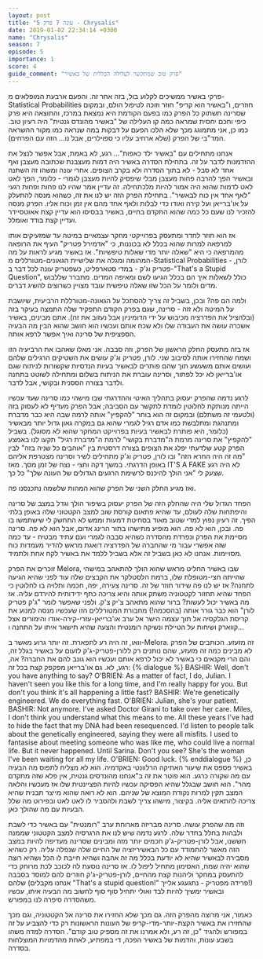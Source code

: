 ```yaml
---
layout: post
title: "עונה 7 פרק 5 - Chrysalis"
date: 2019-01-02 22:34:14 +0300
name: "Chrysalis"
season: 7
episode: 5
importance: 1
score: 4
guide_comment: "פרק טוב שמתקשר לעלילה הכללית של באשיר"
---
```

פרקי באשיר ממשיכים לקלוע בול, בזה אחר זה. והפעם ארבעת המופלאים מ-Statistical Probabilities חוזרים, ו"באשיר הוא קריפ" חוזר וזוכה לטיפול הולם, ובמקום שסרינה תשתוק כל הפרק כמו בפעם הקודמת היא נמצאת במרכז, והתוצאה היא פרק כיפי וחכם יחסית שמראה כמה קו העלילה של "באשיר מהונדס גנטית" היה רעיון טוב. כמו כן, אני מתמוגג מכך שלא הלכו הפעם על דבקות במה שנראה כמו מקור ההשראה המד"בי של הפרק (שלא ארחיב עליו כי ספוילרים, אבל נו... הזה עם הפרחים).

אנחנו מתחילים עם "באשיר ילד כאפות"... רגע, לא באמת, אבל אפשר לנצל את ההזדמנות לדבר על זה. בתחילת הסדרה באשיר היה דמות מעצבנת שכתובה מעצבן ואף אחד לא סבל - לא בתוך הסדרה ולא בקרב הצופים. אחרי עונה ומשהו זה השתנה ובאשיר הפך להרבה פחות מעצבן מבלי שיפסיק להיות מעצבן לגמרי - כלומר, הפך לאט לאט לדמות שהוא היה אמור להיות מלכתחילה. זה עדיין אמר שהיו לנו פחות ופחות רגעי "לאף אחד אין כוח לבאשיר". בתחילת הפרק הזה יש לנו את זה, כשהוא מנסה להתעלק על או'ברייאן ועל קירה ואודו כדי לבלות ולאף אחד מהם אין זמן וכוח אליו. הפרק מנסה להזכיר לנו שעם כל כמה שהוא התקדם בחיים, באשיר בבסיסו הוא עדיין קצת אאוטסיידר ועדיין קצת בודד ואומלל.

אז הוא חוזר לחדר ומתעסק בפרוייקטי מחקר עצמאיים במיטה עד שמזעיקים אותו למרפאה למרות שהוא בכלל לא בכוננות, כי "אדמירל פטריק" העיף את הרופאה מהמרפאה כי היא "שאלה יותר מדי שאלות טיפשיות". אז באשיר מגיע לראות על מה המהומה ומגלה את שלישיית הגאונים-מטורללים מ-Statistical Probabilities - לורן, פטריק וג'ק - במדי סטארפליט, כשפטריק עונה לכל דבר ב-"That's a Stupid Question", כולל לשאלות איך הם בכלל הגיעו לשם ומאיפה המדים. מתברר שללבוש מדים ולומר על הכל שזו שאלה טיפשית עובד מצויין כשרוצים להשיג דברים.

ולמה הם פה? ובכן, בשביל זה צריך להסתכל על הגאונה-מטורללת הרביעית, שיושבת על המיטה ולא זזה - סרינה, שגם בפרק הקודם התפקיד שלה התמצה בעיקר בזה (ובלהציל את הפדרציה מכיבוש על ידי הדומיניון אבל נעזוב את זה). אתם מבינים, באשיר אשכרה עושה את העבודה שלו ולא שכח אותם ועכשיו הוא חושב שהוא הבין מה הבעיה הספציפית של סרינה ואיך אפשר לרפא אותה.

אז בזה מתעסק החלק הראשון של הפרק, וזה סבבה. אני מאלו שאהבו את הרביעיה הזו ושמח שהחזירו אותה לסיבוב שני. לורן, פטריק וג'ק עושים את השטיקים הרגילים שלהם ועושים אותם משעשע תוך שהם פותרים לבאשיר בעיות הנדסיות שקשורות לניתוח שגם או'ברייאן לא יכל לפתור, וסרינה עוברת את הניתוח בשלום ומתחילה לשוטט בתחנה ולדבר בצורה הססנית ובקושי, אבל לדבר.

לרגע נדמה שהפרק יעסוק בתהליך האיטי וההדרגתי שבו מישהי כמו סרינה שעד עכשיו הייתה מנותקת לחלוטין לומדת לתקשר עם הסביבה; אבל הפרק מעדיף לא לעסוק בזה (ולטעמי זה משתלם) ובמקום זה הוא בוחר "להקפיץ" אותה לרמה שבה היא כבר מדברת ומתנהגת ומתלבשת כמו אדם רגיל לגמרי שהוא גם במקרה גאון גדול יותר מבאשיר (כלומר, היא פותרת לבאשיר בעיות בפרוייקט המחקר שהוא לא מסוגל). בשביל "להקפיץ" את סרינה מרמת ה"מדברת בקושי" לרמת ה"מדברת רגיל" תקעו לנו באמצע הפרק קטע שלדעתי יפלג את הצופים בצורה דרסטית בין "אוהבים כל שניה בזה" לבין "מה זה היה החרא הזה" ובו לורן, פטריק וג'ק מתחילים לשיר וסרינה מצטרפת אליהם באופן הדרגתי. במשך דקה וחצי - נצח של זמן מסך. מאז IT'S A FAKE לא היה רגע שצעק לי "אני הולך להיכנס לרשימת הרגעים הגדולים של העונה שלך" כל כך.

ואז מגיע החלק השני של הפרק שהוא המהות שלשמה נתכנסנו פה.

הפחד הגדול שלי היה שהחלק הזה של הפרק יעסוק בשיפור הולך וגדל במצב של סרינה והיפתחות שלה לעולם, עד שהיא פתאום קורסת שוב למצב הקטטוני שלה באופן בלתי הפיך. זה רעיון נפוץ למדי שטוב מאוד בסחיטת דמעות וממש לא התחשק לי שישתמשו בו פה. ובכן, הוא לא פה. הוא מופיע מתישהו בתור הרינג אדום, אבל הוא לא פה. סרינה מסיימת את הפרק ונפרדת מהסדרה כשהיא סבבה לגמרי ועם עתיד מבטיח - עד כמה שזה אפשרי עבור מי שהחברה של הפדרציה דואגת מראש להדיר מעמדות כוח מסויימות. אנחנו לא כאן בשביל זה אלא בשביל ללמד את באשיר לקח אחת ולתמיד.

זוכרים את הפרק Melora, שבו באשיר החליט מראש שהוא הולך להתאהב במישהי שהייתה חצי-מטופלת שלו, ברמת הלסטלקר את הקבצים שלה עוד לפני שהיא הגיעה לתחנה? אז יש לנו פה שידור חוזר של זה. סרינה צעירה, יפה, חכמה ותלויה בו לחלוטין כי הפחד שהיא תחזור לקטטוניה משתק אותה והיא צריכה כתף ידידותית להירדם עליה. אז מה באשיר יכול לעשות? ברור שהוא מתאהב צ'יק צ'ק. ולפני שאפשר לומר "ג'ק פטריק לורן" הוא כבר גורר אותה (בהסכמה!) מחבורת המטורללים הזו שעכשיו מנסה למנוע את קריסת הגלקסיה אל תוך עצמה הישר אל ערב או'ברייאן-עזרי-קירה-אודו והימורים אצל קווארק ושיחות על הטיילת ונשיקה רומנטית והצעה שהיא תישאר איתו על התחנה ו...

וואו, זה היה רע לתפארת. זה יותר גרוע מאשר ב-Melora. זה מזעזע. הכותבים של הפרק לא מבינים כמה זה מזעזע, שהם נותנים רק ללורן-פטריק-ג'ק לזעום על באשיר בגלל זה, והם הרי מקנאים כי באשיר לא יכול לרפא אותם ועכשיו הוא גונב להם את החברה? אה, רגע, לא. גם או'ברייאן מפקפק קצת בכל זה:
{% dialogue %}
BASHIR: Well, don't you have anything to say? 
O'BRIEN: As a matter of fact, I do, Julian. I haven't seen you like this for a long time, and I'm really happy for you. But don't you think it's all happening a little fast? 
BASHIR: We're genetically engineered. We do everything fast. 
O'BRIEN: Julian, she's your patient. 
BASHIR: Not anymore. I've asked Doctor Girani to take over her care. Miles, I don't think you understand what this means to me. All these years I've had to hide the fact that my DNA had been resequenced. I'd listen to people talk about the genetically engineered, saying they were all misfits. I used to fantasise about meeting someone who was like me, who could live a normal life. But it never happened. Until Sarina. Don't you see? She's the woman I've been waiting for all my life. 
O'BRIEN: Good luck.
{% enddialogue %}
כן, באשיר פספס את שיעור האתיקה הרלוונטי באקדמיה. הוא לא מצליח לתפוס מה הבעיה עם מה שקורה כרגע. הוא פוטר את זה ב"אנחנו מהונדסים גנטית, אין פלא שזה מתקדם מהר". הוא חושב שבגלל שהיא הפסיקה עכשיו להיות הפציינטית שלו אז מעכשיו והלאה המצב תקין למרות נקודת המוצא של שניהם. הוא לא רואה שהוא מייצר תבנית שהיא צריכה להתאים אליה. בקיצור, מישהו צריך לשבת ולהסביר לו לאט לאט ובפירוט מה שלל הבעיות עם מה שהולך כאן.

וזה מה שהפרק עושה. סרינה מבריזה מארוחת ערב "רומנטית" עם באשיר כדי לשבת ולבהות בחלל בחדר שלה. לרגע נדמה שיש לנו את הרגרסיה למצב הקטטוני שממנה חששנו, אבל לורן-פטריק-ג'ק חכמים יותר מזה ומבינים שסרינה מעדיפה להיות במצב הזה מאשר להתמודד עם כל הבאשיריזציה של החיים שלה שנפלה עליה. רק כשהיא מסבירה לבאשיר שהיא לא יודעת בכלל מה זה אהבה ושהיא חייבת לו הכל ושהיא רוצה שהוא יהיה שמח, האסימון מתחיל ליפול לו. אז סרינה נוסעת לה לכוכב לכת מרוחק כדי להתעסק במחקר וליהנות קצת מהחיים, לורן-פטריק-ג'ק חוזרים להם למוסד בסבבה שלהם (אנחנו מקבלים "That's a stupid question!" פרידה מפטריק - נתגעגע אלייך!) ובאשיר ימשיך להיות לבד ואולי יתחיל סוף סוף לחשוב מה הבעיה איתו, עכשיו משהסדרה סיפרה לנו במפורש.

כאמור, אני מרוצה מהפרק הזה. גם מכך שלא החזירו את סרינה אל הקטטוניה, וגם מכך שהחזירו את באשיר הקצת-יותר-מדי-קריפ של העונות הראשונות רק כדי להצביע על זה במפורש ולהגיד "כן, זה רע, ולא אמרנו את זה מספיק טוב קודם". הסדרה למדה משהו בשבע עונות, והדמות של באשיר הפכה, די במפתיע, לאחת מהדמויות המוצלחות בסדרה.

